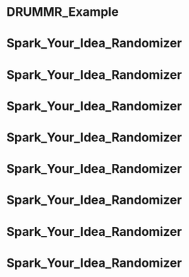 # DRUMMR_Example
# Spark_Your_Idea_Randomizer
# Spark_Your_Idea_Randomizer
# Spark_Your_Idea_Randomizer
# Spark_Your_Idea_Randomizer
# Spark_Your_Idea_Randomizer
# Spark_Your_Idea_Randomizer
# Spark_Your_Idea_Randomizer
# Spark_Your_Idea_Randomizer
